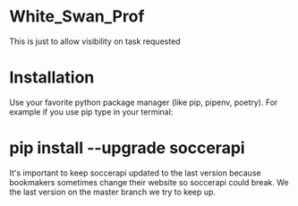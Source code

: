 # White_Swan_Prof
This is just to allow visibility on task requested

# Installation
Use your favorite python package manager (like pip, pipenv, poetry). For example if you use pip type in your terminal:

# pip install --upgrade soccerapi
It's important to keep soccerapi updated to the last version because bookmakers sometimes change their website so soccerapi could break. We the last version on the master branch we try to keep up.
